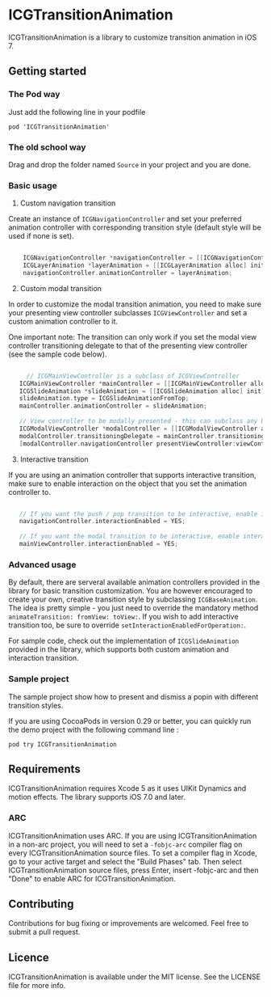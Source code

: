 ICGTransitionAnimation
======================

ICGTransitionAnimation is a library to customize transition animation in iOS 7.

## Getting started
### The Pod way

Just add the following line in your podfile

	pod 'ICGTransitionAnimation'

### The old school way

Drag and drop the folder named `Source` in your project and you are done.

### Basic usage

 1. Custom navigation transition

 Create an instance of `ICGNavigationController` and set your preferred animation controller with corresponding transition style (default style will be used if none is set).

 ```Objective-C

	 ICGNavigationController *navigationController = [[ICGNavigationController alloc] initWithRootViewController:viewController]; 
	 ICGLayerAnimation *layerAnimation = [[ICGLayerAnimation alloc] initWithType:ICGLayerAnimationCover];
	 navigationController.animationController = layerAnimation;
 ```

 2. Custom modal transition

 In order to customize the modal transition animation, you need to make sure your presenting view controller subclasses `ICGViewController` and set a custom animation controller to it.
 
 One important note: The transition can only work if you set the modal view controller transitioning delegate to that of the presenting view controller (see the sample code below).

 ```Objective-C

	  // ICGMainViewController is a subclass of ICGViewController
    ICGMainViewController *mainController = [[ICGMainViewController alloc] initWithNibName:@"ICGFirstViewController" bundle:nil];
    ICGSlideAnimation *slideAnimation = [[ICGSlideAnimation alloc] init];
    slideAnimation.type = ICGSlideAnimationFromTop;
    mainController.animationController = slideAnimation;
    
    // View controller to be modally presented - this can subclass any UIViewController subclass.
    ICGModalViewController *modalController = [[ICGModalViewController alloc] initWithNibName:@"ICGModalViewController" bundle:nil];
    modalController.transitioningDelegate = mainController.transitioningDelegate; // this is important for the transition to work
    [modalController.navigationController presentViewController:viewController animated:YES completion:nil];

 ```
 3. Interactive transition

 If you are using an animation controller that supports interactive transition, make sure to enable interaction on the object that you set the animation controller to.
 
 ```Objective-C
 
    // If you want the push / pop transition to be interactive, enable interaction on your ICGNavigationController instance
    navigationController.interactionEnabled = YES;
    
    // If you want the modal transition to be interactive, enable interaction on the presenting view controller
    mainViewController.interactionEnabled = YES;
 ```


### Advanced usage

By default, there are serveral available animation controllers provided in the library for basic transition customization. You are however encouraged to create your own, creative transition style by subclassing `ICGBaseAnimation`. The idea is pretty simple - you just need to override the mandatory method `animateTransition: fromView: toView:`. If you wish to add interactive transition too, be sure to override `setInteractionEnabledForOperation:`.

For sample code, check out the implementation of `ICGSlideAnimation` provided in the library, which supports both custom animation and interaction transition.

### Sample project

The sample project show how to present and dismiss a popin with different transition styles.

If you are using CocoaPods in version 0.29 or better, you can quickly run the demo project with the
following command line :

	pod try ICGTransitionAnimation

## Requirements

ICGTransitionAnimation requires Xcode 5 as it uses UIKit Dynamics and motion effects. The library
supports iOS 7.0 and later.

### ARC

ICGTransitionAnimation uses ARC. If you are using ICGTransitionAnimation in a non-arc project, you
will need to set a `-fobjc-arc` compiler flag on every ICGTransitionAnimation source files. To set a
compiler flag in Xcode, go to your active target and select the "Build Phases" tab. Then select
ICGTransitionAnimation source files, press Enter, insert -fobjc-arc and then "Done" to enable ARC
for ICGTransitionAnimation.

## Contributing

Contributions for bug fixing or improvements are welcomed. Feel free to submit a pull request.

## Licence

ICGTransitionAnimation is available under the MIT license. See the LICENSE file for more info.

